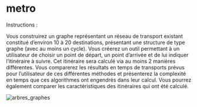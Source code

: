 # metro

Instructions : 
 
Vous construirez un graphe représentant un réseau de transport existant constitué 
d’environ 10 à 20 destinations, présentant une structure de type graphe (avec au moins 
un cycle).
Vous créerez un outil permettant à un utilisateur de choisir un point de départ, un point 
d’arrivée et de lui indiquer l’itinéraire à suivre. Cet itinéraire sera calculé via au moins 2 
manières différentes.
Vous comparerez les résultats en temps de transports prévus pour l’utilisateur de ces 
différentes méthodes et présenterez la complexité en temps que ces algorithmes ont 
engendrés dans leur calcul. Vous pourrez également comparer les caractéristiques des 
itinéraires qui ont été calculé.

![arbres_graphes](https://user-images.githubusercontent.com/25383654/119223460-e239e480-baf9-11eb-90b5-821790efff80.png)
